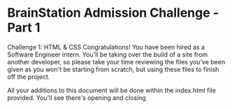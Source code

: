 # BrainStation Admission Challenge - Part 1

Challenge 1: HTML & CSS
Congratulations! You have been hired as a Software Engineer intern. You'll be taking over the build of a site from another developer, so please take your time reviewing the files you've been given as you won't be starting from scratch, but using these files to finish off the project.

All your additions to this document will be done within the index.html file provided. You'll see there's opening and closing <style> tag within the <head> </head> tags for you to place your styling. All HTML tags will be placed between the opening and closing <body> tags.

# Part 1
To start, you'll finish off the site using the notes provided from the last developer. You can find the notes below:

1. Since starting the site, the client has 2 more features they'd like to add to the features section. They should be added to the end of the existing list as new list items.
- Notifications from Popular Apps
- 10 Days of Battery Life
- 
2. An image has been provided for the right side of the features section. You'll see there's an image tag there already in the HTML (has a class of features__image), but the source attribute is empty. Please link the correct image here.
  
3. There are two paragraph elements in the footer, one for the email and one for the phone number. Change these elements to use anchor tags instead of paragraph tags. Keep the same class name, as this will keep the proper styling applied.
    For the email:
    Use info@ff.com as the content
    Use mailto:info@ff.com as the hyperlink reference
    For the phone number:
    Use 867 - 102 - 4337 as the content
    Use tel:8671024337 as the hyperlink reference
4. The client would like to have the 'features' link in the top navigation bar to be highlighted always. Add the class nav__sections-link--highlight in order to have this applied.
5. Add two taglines to follow the header copy:
    Minimal, yet sharp
    Modern, yet timeless
The last word of each tagline should be lowercase in your HTML file, but you should use CSS to modify the text to use uppercase casing. (ie. SHARP, TIMELESS) The last word should also be bolded, while the rest of the tagline can use a normal weight.
You should identify and create the right tags yourself and not use ones that exist in the HTML already. These taglines should each be within their own HTML tag.
6. The client would like to include a breakdown of what is included in each pricing package. They're provided the following information:
The copy should be added to the pricing__card-bottom section, and the information should be in the order provided. Use your knowledge of semantic HTML to build out this section.
Use the copy provided:
  Package 1 includes: Watch face, Interchangeable band (white), Charging cable
  Package 2 includes: Everything in Package 1, Interchangeable band (black)
  Package 3 includes: Everything in Package 2, Extra charging cable, Warranty for 5 years
Add a 2px solid black dividing line between the pricing__card-top & pricing__card-bottom sections by using the appropriate box model property.

# Part 2
The client has requested that a new section of the website be built between the "Features" and the "Pricing" sections. This new section will be a more comprehensive breakdown of the features mentioned. You can find the content below. There is no mockup provided for this section. With your knowledge of HTML (don't forget about semantics!), build this to the best of your ability. Then use your knowledge of CSS to style the section.

A Massive 1.5 Inch Touch Screen
Size is what matters when it comes to a smart watch screen. Read all your notifications with plenty of space.

Mix and Match Designs
Personalize your watch face to match your own unique style with many combinations of background images, clock styles and colors.

Water Resistant up to 7 Feet
IP68 Weatherproof rating. Fit to withstand dust, dirt and sand and resistant to submersion up to a maximum depth of 7 feet underwater for up to 30 minutes.

Tracking your Steps, Heart Rate & Sleep.
Check out your step progress during the day with the in app-tracker. Keep an eye on your heart rate easily and conveniently. And when you’re ready for your head to hit the pillow, track that too. 

Notifications from Popular Apps
Get all your notifications from all your accounts conveniently on your wrist

Up to 10 Days of Battery Life
With a battery capacity up to 300mAh, you’ll have no problem getting through the week with plenty of charge to spare. 

Furthermore, you may go beyond the basic requirements above to showcase your current HTML and CSS skills, including any skills not covered in the Admissions Challenge such as Flexbox or CSS animations.how

